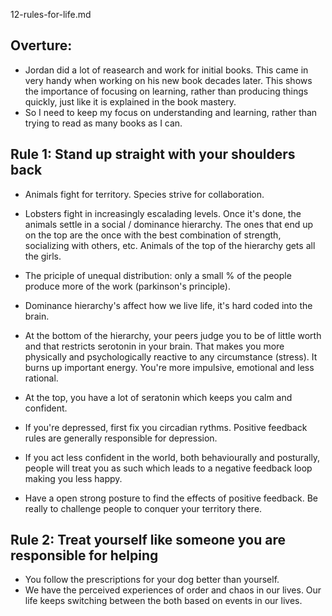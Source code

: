 12-rules-for-life.md

## Overture: 
- Jordan did a lot of reasearch and work for initial books. This came in very handy when working on his new book decades later. This shows the importance of focusing on learning, rather than producing things quickly, just like it is explained in the book mastery. 
- So I need to keep my focus on understanding and learning, rather than trying to read as many books as I can. 

## Rule 1: Stand up straight with your shoulders back

- Animals fight for territory. Species strive for collaboration. 
- Lobsters fight in increasingly escalading levels. Once it's done, the animals settle in a social / dominance hierarchy.  The ones that end up on the top are the once with the best combination of strength, socializing with others, etc. Animals of the top of the hierarchy gets all the girls. 
- The priciple of unequal distribution: only a small % of the people produce more of the work (parkinson's principle).
- Dominance hierarchy's affect how we live life, it's hard coded into the brain. 

- At the bottom of the hierarchy, your peers judge you to be of little worth and that restricts serotonin in your brain. That makes you more physically and psychologically reactive to any circumstance (stress). It burns up important energy. You're more impulsive, emotional and less rational. 
- At the top, you have a lot of seratonin which keeps you calm and confident. 
- If you're depressed, first fix you circadian rythms. Positive feedback rules are generally responsible for depression. 

- If you act less confident in the world, both behaviourally and posturally, people will treat you as such which leads to a negative feedback loop making you less happy.
- Have a open strong posture to find the effects of positive feedback. Be really to challenge people to conquer your territory there. 

## Rule 2: Treat yourself like someone you are responsible for helping

- You follow the prescriptions for your dog better than yourself. 
- We have the perceived experiences of order and chaos in our lives. Our life keeps switching between the both based on events in our lives. 




























